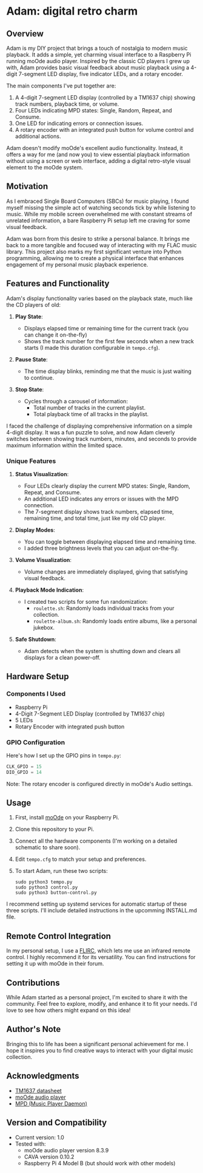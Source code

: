 # Adam: digital retro charm

## Overview

Adam is my DIY project that brings a touch of nostalgia to modern music playback. It adds a simple, yet charming visual interface to a Raspberry Pi running moOde audio player. Inspired by the classic CD players I grew up with, Adam provides basic visual feedback about music playback using a 4-digit 7-segment LED display, five indicator LEDs, and a rotary encoder.

The main components I've put together are:
1. A 4-digit 7-segment LED display (controlled by a TM1637 chip) showing track numbers, playback time, or volume.
2. Four LEDs indicating MPD states: Single, Random, Repeat, and Consume.
3. One LED for indicating errors or connection issues.
4. A rotary encoder with an integrated push button for volume control and additional actions.

Adam doesn't modify moOde's excellent audio functionality. Instead, it offers a way for me (and now you) to view essential playback information without using a screen or web interface, adding a digital retro-style visual element to the moOde system.

## Motivation

As I embraced Single Board Computers (SBCs) for music playing, I found myself missing the simple act of watching seconds tick by while listening to music. While my mobile screen overwhelmed me with constant streams of unrelated information, a bare Raspberry Pi setup left me craving for some visual feedback. 

Adam was born from this desire to strike a personal balance. It brings me back to a more tangible and focused way of interacting with my FLAC music library. This project also marks my first significant venture into Python programming, allowing me to create a physical interface that enhances engagement of my personal music playback experience.

## Features and Functionality

Adam's display functionality varies based on the playback state, much like the CD players of old:

1. **Play State**: 
   - Displays elapsed time or remaining time for the current track (you can change it on-the-fly)
   - Shows the track number for the first few seconds when a new track starts (I made this duration configurable in `tempo.cfg`).

2. **Pause State**:
   - The time display blinks, reminding me that the music is just waiting to continue.

3. **Stop State**:
   - Cycles through a carousel of information:
     - Total number of tracks in the current playlist.
     - Total playback time of all tracks in the playlist.

I faced the challenge of displaying comprehensive information on a simple 4-digit display. It was a fun puzzle to solve, and now Adam cleverly switches between showing track numbers, minutes, and seconds to provide maximum information within the limited space.

### Unique Features

1. **Status Visualization**:
   - Four LEDs clearly display the current MPD states: Single, Random, Repeat, and Consume.
   - An additional LED indicates any errors or issues with the MPD connection.
   - The 7-segment display shows track numbers, elapsed time, remaining time, and total time, just like my old CD player.

2. **Display Modes**:
   - You can toggle between displaying elapsed time and remaining time.
   - I added three brightness levels that you can adjust on-the-fly.

3. **Volume Visualization**:
   - Volume changes are immediately displayed, giving that satisfying visual feedback.

4. **Playback Mode Indication**:
   - I created two scripts for some fun randomization:
     - `roulette.sh`: Randomly loads individual tracks from your collection.
     - `roulette-album.sh`: Randomly loads entire albums, like a personal jukebox.

5. **Safe Shutdown**:
   - Adam detects when the system is shutting down and clears all displays for a clean power-off.

## Hardware Setup

### Components I Used
- Raspberry Pi
- 4-Digit 7-Segment LED Display (controlled by TM1637 chip)
- 5 LEDs
- Rotary Encoder with integrated push button

### GPIO Configuration
Here's how I set up the GPIO pins in `tempo.py`:
```python
CLK_GPIO = 15
DIO_GPIO = 14
```
Note: The rotary encoder is configured directly in moOde's Audio settings.

## Usage

1. First, install [moOde](https://moodeaudio.org/) on your Raspberry Pi.
2. Clone this repository to your Pi.
3. Connect all the hardware components (I'm working on a detailed schematic to share soon).
4. Edit `tempo.cfg` to match your setup and preferences.
5. To start Adam, run these two scripts:
   
   ```
   sudo python3 tempo.py
   sudo python3 control.py
   sudo python3 button-control.py
   ```

I recommend setting up systemd services for automatic startup of these three scripts. I'll include detailed instructions in the upcomming INSTALL.md file.

## Remote Control Integration

In my personal setup, I use a [FLIRC](https://flirc.tv/), which lets me use an infrared remote control. I highly recommend it for its versatility. You can find instructions for setting it up with moOde in their forum.

## Contributions

While Adam started as a personal project, I'm excited to share it with the community. Feel free to explore, modify, and enhance it to fit your needs. I'd love to see how others might expand on this idea!

## Author's Note

Bringing this to life has been a significant personal achievement for me. I hope it inspires you to find creative ways to interact with your digital music collection.

## Acknowledgments

- [TM1637 datasheet](https://www.makerguides.com/wp-content/uploads/2019/08/TM1637-Datasheet.pdf)
- [moOde audio player](https://moodeaudio.org/)
- [MPD (Music Player Daemon)](https://www.musicpd.org/)

## Version and Compatibility

- Current version: 1.0
- Tested with:
  - moOde audio player version 8.3.9
  - CAVA version 0.10.2
  - Raspberry Pi 4 Model B (but should work with other models)
